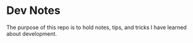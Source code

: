 # Dev Notes

The purpose of this repo is to hold notes, tips, and tricks I have learned about development.
